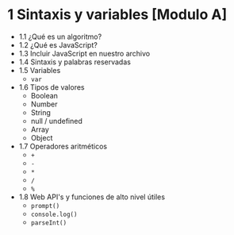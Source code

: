 # 1 Sintaxis y variables [Modulo A]

- 1.1 ¿Qué es un algoritmo?
- 1.2 ¿Qué es JavaScript? 
- 1.3 Incluir JavaScript en nuestro archivo
- 1.4 Sintaxis y palabras reservadas
- 1.5 Variables
   - `var`
- 1.6 Tipos de valores
   - Boolean
   - Number
   - String
   - null / undefined
   - Array
   - Object
- 1.7 Operadores aritméticos
   - `+`
   - `-`
   - `*`
   - `/`
   - `%`
- 1.8 Web API's y funciones de alto nivel útiles
   - `prompt()`
   - `console.log()`
   - `parseInt()`
